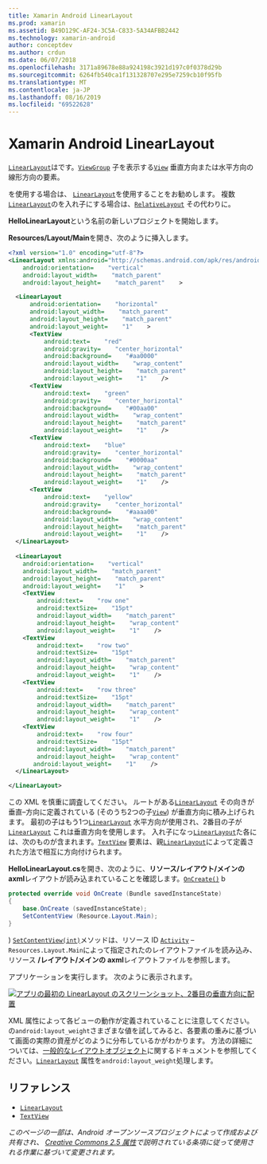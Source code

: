 ```yaml
---
title: Xamarin Android LinearLayout
ms.prod: xamarin
ms.assetid: B49D129C-AF24-3C5A-C833-5A34AFBB2442
ms.technology: xamarin-android
author: conceptdev
ms.author: crdun
ms.date: 06/07/2018
ms.openlocfilehash: 3171a89678e88a924198c3921d197c0f0378d29b
ms.sourcegitcommit: 6264fb540ca1f131328707e295e7259cb10f95fb
ms.translationtype: MT
ms.contentlocale: ja-JP
ms.lasthandoff: 08/16/2019
ms.locfileid: "69522628"
---
```

# <a name="xamarinandroid-linearlayout"></a>Xamarin Android LinearLayout

[`LinearLayout`](xref:Android.Widget.LinearLayout)はです。[`ViewGroup`](xref:Android.Views.ViewGroup)
子を表示する[`View`](xref:Android.Views.View)
垂直方向または水平方向の線形方向の要素。

を使用する場合は、 [`LinearLayout`](xref:Android.Widget.LinearLayout)を使用することをお勧めします。
複数[`LinearLayout`](xref:Android.Widget.LinearLayout)のを入れ子にする場合は、[`RelativeLayout`](xref:Android.Widget.RelativeLayout)
その代わりに。

**HelloLinearLayout**という名前の新しいプロジェクトを開始します。

**Resources/Layout/Main**を開き、次のように挿入します。

```xml
<?xml version="1.0" encoding="utf-8"?>
<LinearLayout xmlns:android="http://schemas.android.com/apk/res/android"
    android:orientation=    "vertical"
    android:layout_width=    "match_parent"
    android:layout_height=    "match_parent"    >

  <LinearLayout
      android:orientation=    "horizontal"
      android:layout_width=    "match_parent"
      android:layout_height=    "match_parent"
      android:layout_weight=    "1"    >
      <TextView
          android:text=    "red"
          android:gravity=    "center_horizontal"
          android:background=    "#aa0000"
          android:layout_width=    "wrap_content"
          android:layout_height=    "match_parent"
          android:layout_weight=    "1"    />
      <TextView
          android:text=    "green"
          android:gravity=    "center_horizontal"
          android:background=    "#00aa00"
          android:layout_width=    "wrap_content"
          android:layout_height=    "match_parent"
          android:layout_weight=    "1"    />
      <TextView
          android:text=    "blue"
          android:gravity=    "center_horizontal"
          android:background=    "#0000aa"
          android:layout_width=    "wrap_content"
          android:layout_height=    "match_parent"
          android:layout_weight=    "1"    />
      <TextView
          android:text=    "yellow"
          android:gravity=    "center_horizontal"
          android:background=    "#aaaa00"
          android:layout_width=    "wrap_content"
          android:layout_height=    "match_parent"
          android:layout_weight=    "1"    />
  </LinearLayout>
        
  <LinearLayout
    android:orientation=    "vertical"
    android:layout_width=    "match_parent"
    android:layout_height=    "match_parent"
    android:layout_weight=    "1"    >
    <TextView
        android:text=    "row one"
        android:textSize=    "15pt"
        android:layout_width=    "match_parent"
        android:layout_height=    "wrap_content"
        android:layout_weight=    "1"    />
    <TextView
        android:text=    "row two"
        android:textSize=    "15pt"
        android:layout_width=    "match_parent"
        android:layout_height=    "wrap_content"
        android:layout_weight=    "1"    />
    <TextView
        android:text=    "row three"
        android:textSize=    "15pt"
        android:layout_width=    "match_parent"
        android:layout_height=    "wrap_content"
        android:layout_weight=    "1"    />
    <TextView
        android:text=    "row four"
        android:textSize=    "15pt"
        android:layout_width=    "match_parent"
        android:layout_height=    "wrap_content"
       android:layout_weight=    "1"    />
  </LinearLayout>

</LinearLayout>
```

この XML を慎重に調査してください。 ルートがある[`LinearLayout`](xref:Android.Widget.LinearLayout)
その向きが垂直&ndash;方向に定義されている (そのうち2つの子[`View`](xref:Android.Views.View)) が垂直方向に積み上げられます。 最初の子はもう1つ[`LinearLayout`](xref:Android.Widget.LinearLayout)
水平方向が使用され、2番目の子が[`LinearLayout`](xref:Android.Widget.LinearLayout)
これは垂直方向を使用します。 入れ子になっ[`LinearLayout`](xref:Android.Widget.LinearLayout)た各には、次のものが含まれます。[`TextView`](xref:Android.Widget.TextView)
要素は、親[`LinearLayout`](xref:Android.Widget.LinearLayout)によって定義された方法で相互に方向付けられます。

**HelloLinearLayout.cs**を開き、次のように、**リソース/レイアウト/メインの axml**レイアウトが読み込まれていることを確認します。[`OnCreate()`](xref:Android.App.Activity.OnCreate*)
b

```csharp
protected override void OnCreate (Bundle savedInstanceState)
{
    base.OnCreate (savedInstanceState);
    SetContentView (Resource.Layout.Main);
}
```

) [`SetContentView(int)`](xref:Android.App.Activity.SetContentView*)メソッドは、リソース ID [`Activity`](xref:Android.App.Activity) &ndash; `Resources.Layout.Main`によって指定されたのレイアウトファイルを読み込み、リソース **/レイアウト/メインの axml**レイアウトファイルを参照します。

アプリケーションを実行します。 次のように表示されます。

[![アプリの最初の LinearLayout のスクリーンショット、2番目の垂直方向に配置](linear-layout-images/helloviews1.png)](linear-layout-images/helloviews1.png#lightbox)

XML 属性によって各ビューの動作が定義されていることに注意してください。 の`android:layout_weight`さまざまな値を試してみると、各要素の重みに基づいて画面の実際の資産がどのように分布しているかがわかります。 方法の詳細については、[一般的なレイアウトオブジェクト](https://developer.android.com/guide/topics/ui/declaring-layout.html)に関するドキュメントを参照してください。[`LinearLayout`](xref:Android.Widget.LinearLayout)
属性を`android:layout_weight`処理します。


## <a name="references"></a>リファレンス

- [`LinearLayout`](xref:Android.Widget.LinearLayout)
- [`TextView`](xref:Android.Widget.TextView)

_このページの一部は、Android オープンソースプロジェクトによって作成および共有され、 [Creative Commons 2.5 属性](http://creativecommons.org/licenses/by/2.5/)で説明されている条項に従って使用される作業に基づいて変更されます。_
